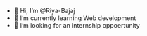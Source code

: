 - 👋 Hi, I’m @Riya-Bajaj
- 🌱 I’m currently learning Web development
- 👀 I’m looking for an internship oppoertunity


<!---
Riya-Bajaj/Riya-Bajaj is a ✨ special ✨ repository because its `README.md` (this file) appears on your GitHub profile.
You can click the Preview link to take a look at your changes.
--->
